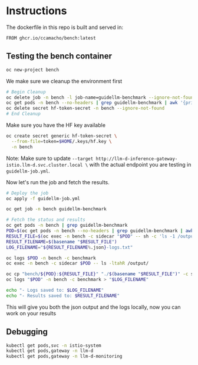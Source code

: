 
# Instructions

The dockerfile in this repo is built and served in:

```
FROM ghcr.io/ccamacho/bench:latest
```

## Testing the bench container

```bash
oc new-project bench
```

We make sure we cleanup the environment first

```bash
# Begin Cleanup
oc delete job -n bench -l job-name=guidellm-benchmark --ignore-not-found
oc get pods -n bench --no-headers | grep guidellm-benchmark | awk '{print $1}' | xargs -r -n1 oc delete pod -n bench
oc delete secret hf-token-secret -n bench --ignore-not-found
# End Cleanup
```

Make sure you have the HF key available

```bash
oc create secret generic hf-token-secret \
  --from-file=token=$HOME/.keys/hf.key \
  -n bench
```

Note: Make sure to update
`--target http://llm-d-inference-gateway-istio.llm-d.svc.cluster.local \`
with the actual endpoint you are testing in `guidellm-job.yml`.

Now let's run the job and fetch the results.

```bash
# Deploy the job
oc apply -f guidellm-job.yml

oc get job -n bench guidellm-benchmark

# Fetch the status and results
oc get pods -n bench | grep guidellm-benchmark
POD=$(oc get pods -n bench --no-headers | grep guidellm-benchmark | awk '{print $1}')
RESULT_FILE=$(oc exec -n bench -c sidecar "$POD" -- sh -c 'ls -1 /output/results-*.json | head -n1')
RESULT_FILENAME=$(basename "$RESULT_FILE")
LOG_FILENAME="${RESULT_FILENAME%.json}-logs.txt"

oc logs $POD -n bench -c benchmark
oc exec -n bench -c sidecar $POD -- ls -ltahR /output/

oc cp "bench/${POD}:${RESULT_FILE}" "./$(basename "$RESULT_FILE")" -c sidecar
oc logs "$POD" -n bench -c benchmark > "$LOG_FILENAME"

echo "- Logs saved to: $LOG_FILENAME"
echo "- Results saved to: $RESULT_FILENAME"
```

This will give you both the json output and the logs locally,
now you can work on your results

## Debugging

```bash
kubectl get pods,svc -n istio-system
kubectl get pods,gateway -n llm-d
kubectl get pods,gateway -n llm-d-monitoring
```
